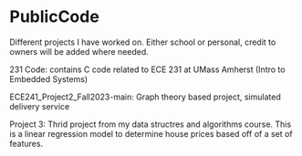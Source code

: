 # PublicCode
Different projects I have worked on. Either school or personal, credit to owners will be added where needed.

231 Code: contains C code related to ECE 231 at UMass Amherst (Intro to Embedded Systems)

ECE241_Project2_Fall2023-main: Graph theory based project, simulated delivery service

Project 3: Thrid project from my data structres and algorithms course. This is a linear regression model to determine house prices based off of a set of features.


